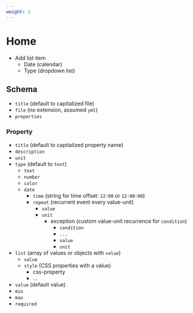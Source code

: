 ```yaml
---
weight: 1
---
```


# Home

- Add list item
  - Date (calendar)
  - Type (dropdown list)

## Schema

- `title` (default to capitalized file)
- `file` (no extension, assumed `yml`)
- `properties`

### Property

- `title` (default to capitalized property name)
- `description`
- `unit`
- `type` (default to `text`)
  - `text`
  - `number`
  - `color`
  - `date`
    - `time` (string for time offset: `12:00` or `12:00:00`)
    - `repeat` (recurrent event every value-unit)
      - `value`
      - `unit`
        - exception (custom value-unit recurrence for `condition`)
          - `condition`
          - `...`
          - `value`
          - `unit`
- `list` (array of values or objects with `value`)
  - `value`
  - `style` (CSS properties with a value)
    - css-property
    - ...
- `value` (default value)
- `min`
- `max`
- `required`